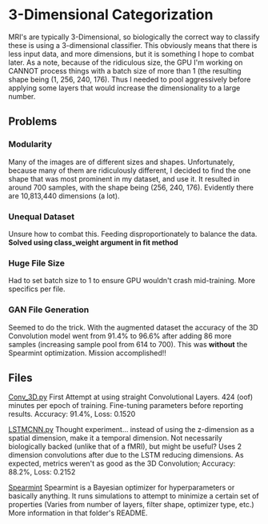 # 3-Dimensional Categorization

MRI's are typically 3-Dimensional, so biologically the correct way to classify these is using a 3-dimensional classifier. This obviously means that there is less input data, and more dimensions, but it is something I hope to combat later.
As a note, because of the ridiculous size, the GPU I'm working on CANNOT process things with a batch size of more than 1 (the resulting shape being (1, 256, 240, 176). Thus I needed to pool aggressively before applying some layers that would increase the dimensionality to a large number.

## Problems

### Modularity

Many of the images are of different sizes and shapes. Unfortunately, because many of them are ridiculously different, I decided to find the one shape that was most prominent in my dataset, and use it. It resulted in around 700 samples, with the shape being (256, 240, 176). Evidently there are 10,813,440 dimensions (a lot).

### Unequal Dataset

Unsure how to combat this. Feeding disproportionately to balance the data. **Solved using class_weight argument in fit method**

### Huge File Size

Had to set batch size to 1 to ensure GPU wouldn't crash mid-training. More specifics per file.

### GAN File Generation

Seemed to do the trick. With the augmented dataset the accuracy of the 3D Convolution model went from 91.4% to 96.6% after adding 86 more samples (increasing sample pool from 614 to 700). This was **without** the Spearmint optimization. Mission accomplished!!  

## Files
[Conv_3D.py](Conv_3D.py) First Attempt at using straight Convolutional Layers. 424 (oof) minutes per epoch of training. Fine-tuning parameters before reporting results. Accuracy: 91.4%, Loss: 0.1520

[LSTMCNN.py](LSTMCNN.py) Thought experiment... instead of using the z-dimension as a spatial dimension, make it a temporal dimension. Not necessarily biologically backed (unlike that of a fMRI), but might be useful? Uses 2 dimension convolutions after due to the LSTM reducing dimensions. As expected, metrics weren't as good as the 3D Convolution; Accuracy: 88.2%, Loss: 0.2152

[Spearmint](Spearmint) Spearmint is a Bayesian optimizer for hyperparameters or basically anything. It runs simulations to attempt to minimize a certain set of properties (Varies from number of layers, filter shape, optimizer type, etc.) More information in that folder's README.
